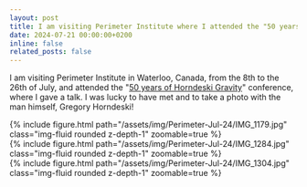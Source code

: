```yaml
---
layout: post
title: I am visiting Perimeter Institute where I attended the "50 years of Horndeski Gravity" conference.
date: 2024-07-21 00:00:00+0200
inline: false
related_posts: false
---
```


I am visiting Perimeter Institute in Waterloo, Canada, from the 8th to the 26th of July, and attended the "[50 years of Horndeski Gravity](https://events.perimeterinstitute.ca/event/66/overview)" conference, where I gave a talk. I was lucky to have met and to take a photo with the man himself, Gregory Horndeski!

<div class="row mt-3">
    <div class="col-sm mt-3 mt-md-0">
        {% include figure.html path="/assets/img/Perimeter-Jul-24/IMG_1179.jpg" class="img-fluid rounded z-depth-1" zoomable=true %}
    </div>
    <div class="col-sm mt-3 mt-md-0">
        {% include figure.html path="/assets/img/Perimeter-Jul-24/IMG_1284.jpg" class="img-fluid rounded z-depth-1" zoomable=true %}
    </div>
    <div class="col-sm mt-3 mt-md-0">
        {% include figure.html path="/assets/img/Perimeter-Jul-24/IMG_1304.jpg" class="img-fluid rounded z-depth-1" zoomable=true %}
    </div>
</div>